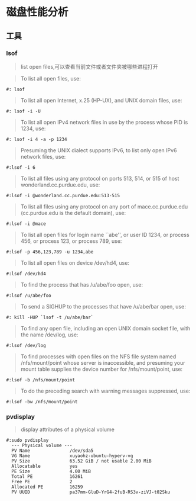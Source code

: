 # 磁盘性能分析

## 工具

### lsof
>list open files,可以查看当前文件或者文件夹被哪些进程打开

 >To list all open files, use:
```shell
#: lsof
```
>To list all open Internet, x.25 (HP-UX), and UNIX domain files, use:
```shell
#: lsof -i -U
```
>To list all open IPv4 network files in use by the process whose PID is 1234, use:
```shell
#: lsof -i 4 -a -p 1234
```
>Presuming the UNIX dialect supports IPv6, to list only open IPv6 network files, use:
```shell
#:lsof -i 6
```
>To list all files using any protocol on ports 513, 514, or 515 of host wonderland.cc.purdue.edu, use:
```shell
#:lsof -i @wonderland.cc.purdue.edu:513-515
```
>To list all files using any protocol on any port of mace.cc.purdue.edu (cc.purdue.edu is the default domain), use:
```shell
#:lsof -i @mace
```
> To list all open files for login name ``abe'', or user ID 1234, or process 456, or process 123, or process 789, use:
```shell
#:lsof -p 456,123,789 -u 1234,abe
```
>To list all open files on device /dev/hd4, use:
```shell
#:lsof /dev/hd4
```
> To find the process that has /u/abe/foo open, use:
```shell
#:lsof /u/abe/foo
```
> To send a SIGHUP to the processes that have /u/abe/bar open, use:
```shell
#: kill -HUP `lsof -t /u/abe/bar`
```
> To find any open file, including an open UNIX domain socket file, with the name /dev/log, use:
```shell
#:lsof /dev/log
```
> To find processes with open files on the NFS file system named /nfs/mount/point whose server is inaccessible, and presuming your mount table supplies the device number for /nfs/mount/point, use:
```shell
#:lsof -b /nfs/mount/point
```
> To do the preceding search with warning messages suppressed, use:
```shell
#:lsof -bw /nfs/mount/point
```

### pvdisplay
> display attributes of a physical volume

```shell
#:sudo pvdisplay
  --- Physical volume ---
  PV Name               /dev/sda5
  VG Name               xuyaohz-ubuntu-hyperv-vg
  PV Size               63.52 GiB / not usable 2.00 MiB
  Allocatable           yes
  PE Size               4.00 MiB
  Total PE              16261
  Free PE               2
  Allocated PE          16259
  PV UUID               pa37mm-GluD-YrG4-2fuB-RS3v-ziVJ-t02Sku

```